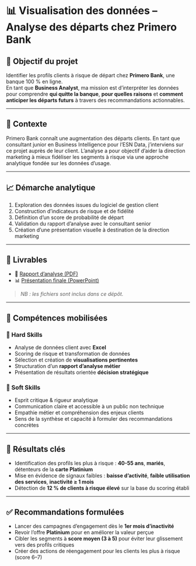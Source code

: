 # 📊 Visualisation des données – Analyse des départs chez Primero Bank

## 🎯 Objectif du projet

Identifier les profils clients à risque de départ chez **Primero Bank**, une banque 100 % en ligne.  
En tant que **Business Analyst**, ma mission est d’interpréter les données pour comprendre **qui quitte la banque**, **pour quelles raisons** et **comment anticiper les départs futurs** à travers des recommandations actionnables.

---

## 🏢 Contexte

Primero Bank connaît une augmentation des départs clients. En tant que consultant junior en Business Intelligence pour l’ESN Data, j’interviens sur ce projet auprès de leur client. L’analyse a pour objectif d’aider la direction marketing à mieux fidéliser les segments à risque via une approche analytique fondée sur les données d’usage.

---

## 📈 Démarche analytique

1. Exploration des données issues du logiciel de gestion client
2. Construction d’indicateurs de risque et de fidélité
3. Définition d’un score de probabilité de départ
4. Validation du rapport d’analyse avec le consultant senior
5. Création d’une présentation visuelle à destination de la direction marketing

---

## 📁 Livrables

- 📄 [Rapport d’analyse (PDF)](./Vatin_Antoine_1_rapport_analyse_112024.pdf)
- 📊 [Présentation finale (PowerPoint)](./Vatin_Antoine_2_presentation_112024.pptx)

> _NB : les fichiers sont inclus dans ce dépôt._

---

## 🧠 Compétences mobilisées

### 🔧 Hard Skills

- Analyse de données client avec **Excel**
- Scoring de risque et transformation de données
- Sélection et création de **visualisations pertinentes**
- Structuration d’un **rapport d’analyse métier**
- Présentation de résultats orientée **décision stratégique**

### 🤝 Soft Skills

- Esprit critique & rigueur analytique
- Communication claire et accessible à un public non technique
- Empathie métier et compréhension des enjeux clients
- Sens de la synthèse et capacité à formuler des recommandations concrètes

---

## 📌 Résultats clés

- Identification des profils les plus à risque : **40-55 ans**, **mariés**, détenteurs de la **carte Platinium**
- Mise en évidence de signaux faibles : **baisse d’activité**, **faible utilisation des services**, **inactivité ≥ 1 mois**
- Détection de **12 % de clients à risque élevé** sur la base du scoring établi

---

## ✅ Recommandations formulées

- Lancer des campagnes d’engagement dès le **1er mois d’inactivité**
- Revoir l’offre **Platinium** pour en améliorer la valeur perçue
- Cibler les segments à **score moyen (3 à 5)** pour éviter leur glissement vers des profils critiques
- Créer des actions de réengagement pour les clients les plus à risque (score 6–7)
